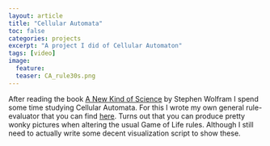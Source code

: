 ```yaml
---
layout: article
title: "Cellular Automata"
toc: false
categories: projects
excerpt: "A project I did of Cellular Automaton"
tags: [video]
image:
  feature: 
  teaser: CA_rule30s.png
---
```


After reading the book [A New Kind of Science](https://www.wolframscience.com/nksonline/toc.html) by Stephen Wolfram I spend some time studying Cellular Automata.
For this I wrote my own general rule-evaluator that you can find [here](https://github.com/natj/CellularAutomata.jl).
Turns out that you can produce pretty wonky pictures when altering the usual Game of Life rules.
Although I still need to actually write some decent visualization script to show these.